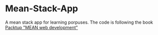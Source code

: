 # Mean-Stack-App
A mean stack app for learning porpuses.
The code is following the book 
[Packtup "MEAN web development"](https://www.packtpub.com/web-development/mean-web-development)
